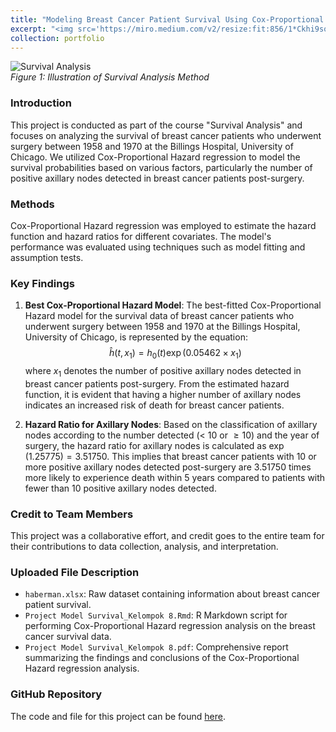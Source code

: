 ```yaml
---
title: "Modeling Breast Cancer Patient Survival Using Cox-Proportional Hazard Regression Analysis"
excerpt: "<img src='https://miro.medium.com/v2/resize:fit:856/1*Ckhi9soE9Lx2lIf9tPVLMQ.png'>"
collection: portfolio
---
```


![Survival Analysis](https://miro.medium.com/v2/resize:fit:856/1*Ckhi9soE9Lx2lIf9tPVLMQ.png) <br>
*Figure 1: Illustration of Survival Analysis Method*

### Introduction
This project is conducted as part of the course "Survival Analysis" and focuses on analyzing the survival of breast cancer patients who underwent surgery between 1958 and 1970 at the Billings Hospital, University of Chicago. We utilized Cox-Proportional Hazard regression to model the survival probabilities based on various factors, particularly the number of positive axillary nodes detected in breast cancer patients post-surgery.

### Methods
Cox-Proportional Hazard regression was employed to estimate the hazard function and hazard ratios for different covariates. The model's performance was evaluated using techniques such as model fitting and assumption tests.

### Key Findings
1. **Best Cox-Proportional Hazard Model**: The best-fitted Cox-Proportional Hazard model for the survival data of breast cancer patients who underwent surgery between 1958 and 1970 at the Billings Hospital, University of Chicago, is represented by the equation:
   $$\hat{h}(t, x_1) = h_0(t)\exp(0.05462 \times x_1)$$
   where $x_1$ denotes the number of positive axillary nodes detected in breast cancer patients post-surgery. From the estimated hazard function, it is evident that having a higher number of axillary nodes indicates an increased risk of death for breast cancer patients.
   
2. **Hazard Ratio for Axillary Nodes**: Based on the classification of axillary nodes according to the number detected (< 10 or $\geq 10$) and the year of surgery, the hazard ratio for axillary nodes is calculated as $\exp(1.25775) = 3.51750$. This implies that breast cancer patients with 10 or more positive axillary nodes detected post-surgery are 3.51750 times more likely to experience death within 5 years compared to patients with fewer than 10 positive axillary nodes detected.

### Credit to Team Members
This project was a collaborative effort, and credit goes to the entire team for their contributions to data collection, analysis, and interpretation.

### Uploaded File Description
- `haberman.xlsx`: Raw dataset containing information about breast cancer patient survival.
- `Project Model Survival_Kelompok 8.Rmd`: R Markdown script for performing Cox-Proportional Hazard regression analysis on the breast cancer survival data.
- `Project Model Survival_Kelompok 8.pdf`: Comprehensive report summarizing the findings and conclusions of the Cox-Proportional Hazard regression analysis.

### GitHub Repository
The code and file for this project can be found [here](https://github.com/dikiwahyudi11/Breast-Cancer-Suvival-Analysis). 
